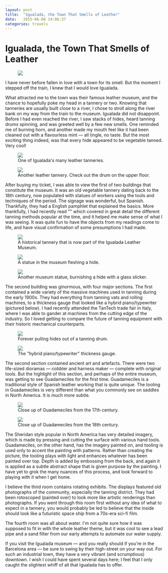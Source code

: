 ```yaml
---
layout: post
title:  "Igualada, the Town That Smells of Leather"
date:   2015-06-08 14:06:37
categories: travels
---
```


# Igualada, the Town That Smells of Leather

<figure>
  <img src="http://fehuleather.s3.amazonaws.com/floraonfauna/igualada-leather-taneries.jpg">
</figure>

I have never before fallen in love with a town for its smell. But the moment I stepped off the train, I knew that I would love Igualada.

What attracted me to the town was their famous leather museum, and the chance to hopefully poke my head in a tannery or two. Knowing that tanneries are usually built close to a river, I chose to stroll along the river bank on my way from the train to the museum. Igualada did not disappoint. Before I had even reached the river, I saw stacks of hides, heard tanning drums spinning, and was greeted well by a few new smells. One reminded me of burning horn, and another made my mouth feel like it had been cleaned out with a flavourless mint — all tingle, no taste. But the most exciting thing indeed, was that every hide appeared to be vegetable tanned. Very cool!

<figure>
  <img src="http://fehuleather.s3.amazonaws.com/floraonfauna/igualada-leather-tannery.jpg">
  <figcaption>One of Igualada's many leather tanneries.</figcaption>
</figure>

<figure>
  <img src="http://fehuleather.s3.amazonaws.com/floraonfauna/igualada-leather-tannery-2.jpg">
  <figcaption>Another leather tannery. Check out the drum on the upper floor.</figcaption>
</figure>

After buying my ticket, I was able to view the first of two buildings that constitute the museum. It was an old vegetable tannery dating back to the 18th century, now populated with statues of workers using the tools and techniques of the period. The signage was wonderful, but Spanish. Thankfully, they had a English pamphlet that explained the basics. More thankfully, I had recently read "" which covered in great detail the different tanning methods popular at the time, and it helped me make sense of what I was seeing. It was quite fun to have the objects from my readings come to life, and have visual confirmation of some presumptions I had made.

<figure>
  <img src="http://fehuleather.s3.amazonaws.com/floraonfauna/igualada-leather-museum-4.jpg">
  <figcaption>A historical tannery that is now part of the Igualada Leather Museum.</figcaption>
</figure>

<figure>
  <img src="http://fehuleather.s3.amazonaws.com/floraonfauna/igualada-leather-museum-6.jpg">
  <figcaption>A statue in the museum fleshing a hide.</figcaption>
</figure>

<figure>
  <img src="http://fehuleather.s3.amazonaws.com/floraonfauna/igualada-leather-museum-5.jpg">
  <figcaption>Another museum statue, burnishing a hide with a glass slicker.</figcaption>
</figure>



The second building was ginormous, with four major sections. The first contained a wide variety of the massive machines used in tanning during the early 1900s. They had everything from tanning vats and rolling machines, to a thickness gauge that looked like a hybrid piano/typewriter (pictured below). I had recently attended the TanTech trade fair in Italy, where I was able to gander at machines from the cutting edge of the industry. So I loved getting to compare the future of tanning equipment with their historic mechanical counterparts.

<figure>
  <img src="http://fehuleather.s3.amazonaws.com/floraonfauna/igualada-leather-museum-9.jpg">
  <figcaption>Forever pulling hides out of a tanning drum.</figcaption>
</figure>

<figure>
  <img src="http://fehuleather.s3.amazonaws.com/floraonfauna/igualada-leather-museum-10.jpg">
  <figcaption>The "hybrid piano/typewriter" thickness gauge.</figcaption>
</figure>


The second section contained ancient art and artefacts. There were two life-sized dioramas — cobbler and harness maker — complete with original tools. But the highlight of this section, and perhaps of the entire museum, was getting to see Guadameciles for the first time. Guadameciles is a traditional style of Spanish leather working that is quite unique. The tooling in Guadameciles is very different than what you commonly see on saddles in North America. It is much more subtle.


<figure>
  <img src="http://fehuleather.s3.amazonaws.com/floraonfauna/igualada-leather-museum-7.jpg">
  <figcaption>Close up of Guadameciles from the 17th century.</figcaption>
</figure>


<figure>
  <img src="http://fehuleather.s3.amazonaws.com/floraonfauna/igualada-leather-museum-8.jpg">
  <figcaption>Close up of Guadameciles from the 18th century.</figcaption>
</figure>

The Sheridan style popular in North America has very detailed imagery, which is made by pressing and cutting the surface with various hand tools. Guadameciles, on the other hand, has the imagery painted on, and tooling is used only to accent the painting with patterns. Rather than creating the picture, the tooling plays with light and enhances whatever has been painted over top. Depth is added by embossing from the back, and again it is applied as a subtle abstract shape that is given purpose by the painting. I have yet to grok the many nuances of this process, and look forward to playing with it when I get home.

I believe the third room contains rotating exhibits. The displays featured old photographs of the community, especially the tanning district. They had been rotoscoped (painted over) to look more like artistic renderings than photographs. If you went through this room first without any idea of what to expect in a tannery, you would probably be led to believe that the inside should look like a futuristic space ship from a 70s-era sci-fi film.

The fourth room was all about water. I'm not quite sure how it was supposed to fit in with the whole leather theme, but it was cool to see a lead pipe and a sand filter from our early attempts to automate our water supply.

If you visit the Igualada museum — and you really should if you're in the Barcelona area — be sure to swing by their high-street on your way out. For such an industrial town, they have a very vibrant (and scrumptious) downtown. I wish I could have spent several days here; I feel that I only caught the slightest whiff of all that Igualada has to offer.
